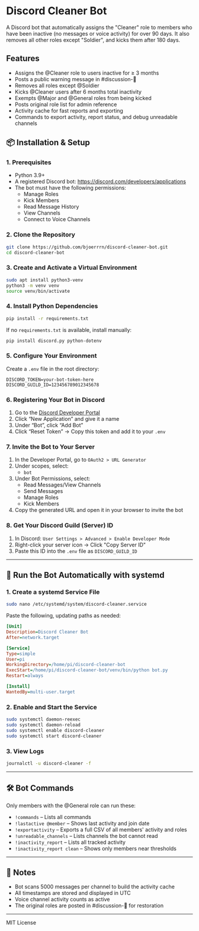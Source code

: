 # Discord Cleaner Bot

A Discord bot that automatically assigns the "Cleaner" role to members who have been inactive (no messages or voice activity) for over 90 days. It also removes all other roles except "Soldier", and kicks them after 180 days.

## Features

- Assigns the @Cleaner role to users inactive for ≥ 3 months
- Posts a public warning message in #discussion-💬
- Removes all roles except @Soldier
- Kicks @Cleaner users after 6 months total inactivity
- Exempts @Major and @General roles from being kicked
- Posts original role list for admin reference
- Activity cache for fast reports and exporting
- Commands to export activity, report status, and debug unreadable channels

## 📦 Installation & Setup

### 1. Prerequisites

- Python 3.9+
- A registered Discord bot: https://discord.com/developers/applications
- The bot must have the following permissions:
  - Manage Roles
  - Kick Members
  - Read Message History
  - View Channels
  - Connect to Voice Channels

### 2. Clone the Repository

```bash
git clone https://github.com/bjoerrrn/discord-cleaner-bot.git
cd discord-cleaner-bot
```

### 3. Create and Activate a Virtual Environment

```bash
sudo apt install python3-venv
python3 -m venv venv
source venv/bin/activate
```

### 4. Install Python Dependencies

```bash
pip install -r requirements.txt
```

If no `requirements.txt` is available, install manually:

```bash
pip install discord.py python-dotenv
```

### 5. Configure Your Environment

Create a `.env` file in the root directory:

```env
DISCORD_TOKEN=your-bot-token-here
DISCORD_GUILD_ID=123456789012345678
```

### 6. Registering Your Bot in Discord

1. Go to the [Discord Developer Portal](https://discord.com/developers/applications)
2. Click “New Application” and give it a name
3. Under “Bot”, click “Add Bot”
4. Click “Reset Token” → Copy this token and add it to your `.env`

### 7. Invite the Bot to Your Server

1. In the Developer Portal, go to `OAuth2 > URL Generator`
2. Under scopes, select:
   - `bot`
3. Under Bot Permissions, select:
   - Read Messages/View Channels
   - Send Messages
   - Manage Roles
   - Kick Members
4. Copy the generated URL and open it in your browser to invite the bot

### 8. Get Your Discord Guild (Server) ID

1. In Discord: `User Settings > Advanced > Enable Developer Mode`
2. Right-click your server icon → Click "Copy Server ID"
3. Paste this ID into the `.env` file as `DISCORD_GUILD_ID`

---

## 🔁 Run the Bot Automatically with systemd

### 1. Create a systemd Service File

```bash
sudo nano /etc/systemd/system/discord-cleaner.service
```

Paste the following, updating paths as needed:

```ini
[Unit]
Description=Discord Cleaner Bot
After=network.target

[Service]
Type=simple
User=pi
WorkingDirectory=/home/pi/discord-cleaner-bot
ExecStart=/home/pi/discord-cleaner-bot/venv/bin/python bot.py
Restart=always

[Install]
WantedBy=multi-user.target
```

### 2. Enable and Start the Service

```bash
sudo systemctl daemon-reexec
sudo systemctl daemon-reload
sudo systemctl enable discord-cleaner
sudo systemctl start discord-cleaner
```

### 3. View Logs

```bash
journalctl -u discord-cleaner -f
```

---

## 🛠️ Bot Commands

Only members with the @General role can run these:

- `!commands` – Lists all commands
- `!lastactive @member` – Shows last activity and join date
- `!exportactivity` – Exports a full CSV of all members' activity and roles
- `!unreadable_channels` – Lists channels the bot cannot read
- `!inactivity_report` – Lists all tracked activity
- `!inactivity_report clean` – Shows only members near thresholds

---

## 📝 Notes

- Bot scans 5000 messages per channel to build the activity cache
- All timestamps are stored and displayed in UTC
- Voice channel activity counts as active
- The original roles are posted in #discussion-💬 for restoration

---

MIT License
